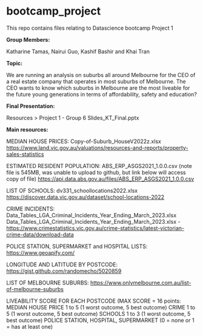 # bootcamp_project

This repo contains files relating to Datascience bootcamp Project 1

**Group Members:**

Katharine Tamas, Nairui Guo, Kashif Bashir and Khai Tran

**Topic:** 

We are running an analysis on suburbs all around Melbourne for the CEO of a real estate company that operates in most suburbs of Melbourne. The CEO wants to know which suburbs in Melbourne are the most liveable for the future young generations in terms of affordability, safety and education?

**Final Presentation:**

Resources > Project 1 - Group 6 Slides_KT_Final.pptx

**Main resources:**

MEDIAN HOUSE PRICES: 
  Copy-of-Suburb_HouseV2022z.xlsx
    https://www.land.vic.gov.au/valuations/resources-and-reports/property-sales-statistics

ESTIMATED RESIDENT POPULATION:
  ABS_ERP_ASGS2021_1.0.0.csv (note file is 545MB, was unable to upload to github, but link below will access copy of file)
    https://api.data.abs.gov.au/files/ABS_ERP_ASGS2021_1.0.0.csv

LIST OF SCHOOLS:
  dv331_schoollocations2022.xlsx
    https://discover.data.vic.gov.au/dataset/school-locations-2022

CRIME INCIDENTS:
  Data_Tables_LGA_Criminal_Incidents_Year_Ending_March_2023.xlsx
    Data_Tables_LGA_Criminal_Incidents_Year_Ending_March_2023.xlsx - https://www.crimestatistics.vic.gov.au/crime-statistics/latest-victorian-crime-data/download-data

POLICE STATION, SUPERMARKET and HOSPITAL LISTS:
  https://www.geoapify.com/

LONGITUDE AND LATITUDE BY POSTCODE:
  https://gist.github.com/randomecho/5020859

LIST OF MELBOURNE SUBURBS:
 https://www.onlymelbourne.com.au/list-of-melbourne-suburbs

LIVEABILITY SCORE FOR EACH POSTCODE (MAX SCORE = 16 points:
    MEDIAN HOUSE PRICE 1 to 5 (1 worst outcome, 5 best outcome)
    CRIME 1 to 5 (1 worst outcome, 5 best outcome)
    SCHOOLS 1 to 3 (1 worst outcome, 5 best outcome)
    POLICE STATION, HOSPITAL, SUPERMARKET (0 = none or 1 = has at least one)
 








 
